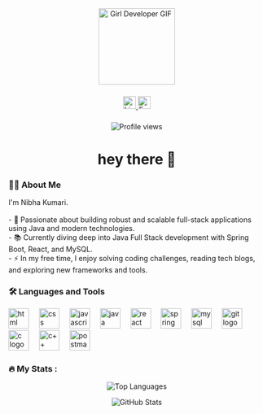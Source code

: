 <div align="center">
  <img height="150" src="GIF_URL_HERE" alt="Girl Developer GIF" />
</div>




###

<div align="center">
  <a href="https://www.linkedin.com/in/nibhakumari-codes/" target="_blank">
    <img src="https://img.shields.io/static/v1?message=LinkedIn&logo=linkedin&label=&color=0077B5&logoColor=white&labelColor=&style=for-the-badge" height="25" alt="LinkedIn logo" />
  </a>
  <a href="mailto:nibha5970@gmail.com">
    <img src="https://img.shields.io/static/v1?message=Email&logo=gmail&label=&color=D14836&logoColor=white&labelColor=&style=for-the-badge" height="25" alt="Email logo" />
  </a>
</div>

###

<p align="center">
  <img src="https://komarev.com/ghpvc/?username=NibhaKumariCodes&style=flat-square&color=blue" alt="Profile views" />
</p>

###

<h1 align="center">hey there 👋</h1>

<h3 align="left">👩‍💻  About Me</h3>

<p align="left">
I'm Nibha Kumari.<br><br>
- 🔭 Passionate about building robust and scalable full-stack applications using Java and modern technologies.<br>
- 📚 Currently diving deep into Java Full Stack development with Spring Boot, React, and MySQL.<br>
- ⚡ In my free time, I enjoy solving coding challenges, reading tech blogs, and exploring new frameworks and tools.
</p>

###

<h3 align="left">🛠 Languages and Tools</h3>

<div align="left">
  <img src="https://cdn.jsdelivr.net/gh/devicons/devicon/icons/html5/html5-original.svg" height="40" alt="html logo" />
  <img width="12" />
  <img src="https://cdn.jsdelivr.net/gh/devicons/devicon/icons/css3/css3-original.svg" height="40" alt="css logo" />
  <img width="12" />
  <img src="https://cdn.jsdelivr.net/gh/devicons/devicon/icons/javascript/javascript-original.svg" height="40" alt="javascript logo" />
  <img width="12" />
  <img src="https://cdn.jsdelivr.net/gh/devicons/devicon/icons/java/java-original.svg" height="40" alt="java logo" />
  <img width="12" />
  <img src="https://cdn.jsdelivr.net/gh/devicons/devicon/icons/react/react-original.svg" height="40" alt="react logo" />
  <img width="12" />
  <img src="https://cdn.jsdelivr.net/gh/devicons/devicon/icons/spring/spring-original-wordmark.svg" height="40" alt="spring logo" />
  <img width="12" />
  <img src="https://cdn.jsdelivr.net/gh/devicons/devicon/icons/mysql/mysql-original-wordmark.svg" height="40" alt="mysql logo" />
  <img width="12" />

  <img src="https://cdn.jsdelivr.net/gh/devicons/devicon/icons/git/git-original.svg" height="40" alt="git logo" />
  <img width="12" />
  <img src="https://cdn.jsdelivr.net/gh/devicons/devicon/icons/c/c-original.svg" height="40" alt="c logo" />
  <img width="12" />
  <img src="https://cdn.jsdelivr.net/gh/devicons/devicon/icons/cplusplus/cplusplus-original.svg" height="40" alt="c++ logo" />
  <img width="12" />
  <img src="https://www.vectorlogo.zone/logos/getpostman/getpostman-icon.svg" height="40" alt="postman logo" />
</div>

###

<h3 align="left">🔥 My Stats :</h3>

<p align="center">
  <img src="https://github-readme-stats.vercel.app/api/top-langs/?username=NibhaKumariCodes&layout=donut&theme=radical&hide_border=true" alt="Top Languages" />
</p>

<p align="center">
  <img src="https://github-readme-stats.vercel.app/api?username=NibhaKumariCodes&show_icons=true&theme=radical&hide_border=true" alt="GitHub Stats" />
</p>
